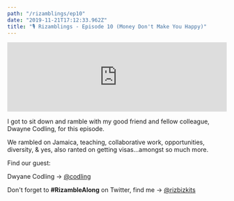 ```yaml
---
path: "/rizamblings/ep10"
date: "2019-11-21T17:12:33.962Z"
title: "🎙️ Rizamblings - Episode 10 (Money Don't Make You Happy)"
---
```


<iframe src="https://pods.slantedpress.com/embed/3/1e694ad0ec2412689bb549c2757aff76" width="100%" height="160px" style="border:none"></iframe>

I got to sit down and ramble with my good friend and fellow colleague, Dwayne Codling, for this episode.  

We rambled on Jamaica, teaching, collaborative work, opportunities, diversity, & yes, also ranted on getting visas...amongst so much more. 

Find our guest:  

Dwyane Codling -> <a href="https://twitter.com/codling">@codling</a> 

Don't forget to **#RizambleAlong** on Twitter, find me -> <a href="https://twitter.com/rizbizkits">@rizbizkits</a>